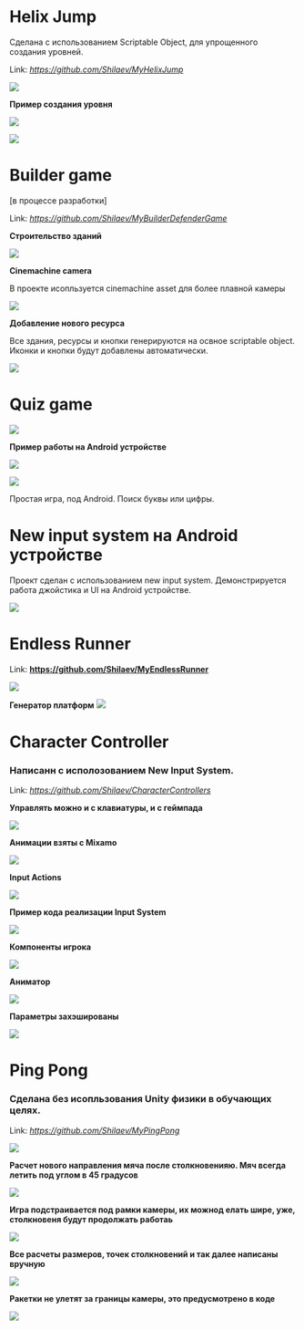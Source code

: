 # Helix Jump

Сделана с использованием Scriptable Object, для упрощенного создания уровней.

Link: _https://github.com/Shilaev/MyHelixJump_

![](Resources/HelixJump.gif)

__Пример создания уровня__

![](Resources/HelixJumpCreatedStages.jpg)

![](Resources/HelixJumpStages.gif)

# Builder game

[в процессе разработки]

Link: _https://github.com/Shilaev/MyBuilderDefenderGame_

__Строительство зданий__

![](Resources/BuilderDefender.gif)

__Cinemachine camera__

В проекте исопльзуется cinemachine asset для более плавной камеры

![](Resources/Cinemachine.gif)

__Добавление нового ресурса__

Все здания, ресурсы и кнопки генерируются на освное scriptable object.
Иконки и кнопки будут добавлены автоматически.

![](Resources/AddNewResource.gif)

# Quiz game

![](Resources/Quiz.gif)

__Пример работы на Android устройстве__

![](Resources/QuizAndroidSettings.jpg)

![](Resources/QuizAndroidExample.gif)

Простая игра, под Android. Поиск буквы или цифры.

# New input system на Android устройстве

Проект сделан с использованием new input system.
Демонстрируется работа джойстика и UI на Android устройстве.

![](Resources/FirstMobileBuild.gif)

# Endless Runner

Link: __https://github.com/Shilaev/MyEndlessRunner__ 

![](Resources/EndlessRunner.gif)

__Генератор платформ__
![](Resources/EndlessRunnerPlatformGenerator.jpg)

# Character Controller

### Написанн с исполозованием New Input System.

Link: _https://github.com/Shilaev/CharacterControllers_

__Управлять можно и с клавиатуры, и с геймпада__

![](Resources/CharacterController.gif)

__Анимации взяты с Mixamo__

![](Resources/CharacterControllerAnimations.jpg)

__Input Actions__

![](Resources/CharacterControllerInputActions.jpg)

__Пример кода реализации Input System__

![](Resources/CharacterControllerNewInputSystemCodeExample.jpg)

__Компоненты игрока__

![](Resources/CharacterControllerPlayerComponents.jpg)

__Аниматор__

![](Resources/CharacterControllerAnimator.jpg)

__Параметры захэшированы__

![](Resources/CharacterControllerAnimatorHash.jpg)


# Ping Pong

### Сделана без исопльзования Unity физики в обучающих целях.

Link: _https://github.com/Shilaev/MyPingPong_

![](Resources/PingPongGame.gif)

__Расчет нового направления мяча после столкновенияю. Мяч всегда летить под углом в 45 градусов__

![](Resources/PingPongBounce45Angle.jpg)

__Игра подстраивается под рамки камеры, их можнод елать шире, уже, столкновеня будут продолжать работаь__

![](Resources/PingPongGameBorders.jpg)

__Все расчеты размеров, точек столкновений и так далее написаны вручную__

![](Resources/PingPongPaddlePoints.jpg)

__Ракетки не улетят за границы камеры, это предусмотрено в коде__

![](Resources/PingPongUserControl.jpg)